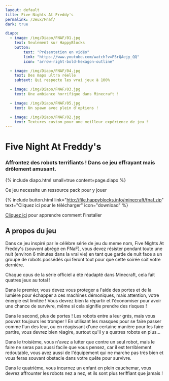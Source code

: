 ```yaml
---
layout: default
title: Five Nights At Freddy's
permalink: /Jeux/Fnaf/
dark: true

diapo:
  - image: /img/Diapo/FNAF/01.jpg
    text: Seulement sur HappyBlocks
    button:
        text: "Présentation en vidéo"
        link: "https://www.youtube.com/watch?v=P5rQAejy_QQ"
        icon: "arrow-right-bold-hexagon-outline"

  - image: /img/Diapo/FNAF/04.jpg
    text: Des maps ultra réelle
    subtext: Qui respecte les vrai jeux à 100%

  - image: /img/Diapo/FNAF/03.jpg
    text: Une ambiance horrifique dans Minecraft !

  - image: /img/Diapo/FNAF/05.jpg
    text: Un spawn avec plein d'options !

  - image: /img/Diapo/FNAF/02.jpg
    text: Textures custom pour une meilleur expérience de jeu !
---
```


# Five Night At Freddy's
### Affrontez des robots terrifiants ! Dans ce jeu effrayant mais drôlement amusant.

{% include diapo.html small=true content=page.diapo %}


Ce jeu necessite un ressource pack pour y jouer

{% include button.html link="http://file.happyblocks.info/minecraft/fnaf.zip" text="Cliquez ici pour le télécharger" icon="download" %}

[Cliquez ici](http://minecraft-fr.gamepedia.com/Tutoriels/Packs_de_ressources#Windows) pour apprendre comment l'installer

## A propos du jeu

Dans ce jeu inspiré par le célèbre série de jeu du meme nom, Five Nights At Freddy's (souvent abrégé en FNaF), vous devez résister pendant toute une nuit (environ 6 minutes dans la vrai vie) en tant que garde de nuit face a un groupe de robots possédés qui feront tout pour que cette soirée soit votre dernière.

Chaque opus de la série officiel a été réadapté dans Minecraft, cela fait quatres jeux au total !

Dans le premier, vous devez vous proteger a l'aide des portes et de la lumière pour échapper a ces machines démoniques, mais attention, votre énergie est limitée ! Vous devrez bien la répartir et l'économiser pour avoir une chance de survivre, même si cela signifie prendre des risques !

Dans le second, plus de portes ! Les robots entre a leur grés, mais vous pouvez toujours les tromper ! En utilisant les masques pour se faire passer comme l'un des leur, ou en réagissant d'une certaine manière pour les faire partire, vous devrez bien réagire, surtout qu'il y a quatres robots en plus...

Dans le troisième, vous n'avez a lutter que contre un seul robot, mais le faire ne seras pas aussi facile que vous pensez, car il est terriblement redoutable, vous avez aussi de l'équipement qui ne marche pas très bien et vous feras souvant obstacle dans votre quête pour survivre.

Dans le quatrième, vous incarnez un enfant en plein cauchemar, vous devrez affrounter les robots nez a nez, et ils sont plus teriffiant que jamais !
